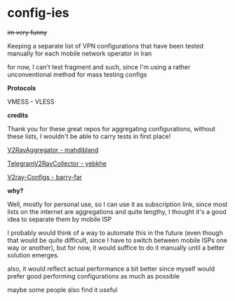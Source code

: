 # config-ies
~~im very funny~~

Keeping a separate list of VPN configurations that have been tested manually for each mobile network operator in Iran

for now, I can't test fragment and such, since I'm using a rather unconventional method for mass testing configs

**Protocols**

VMESS - VLESS

**credits**

Thank you for these great repos for aggregating configurations, without these lists, I wouldn't be able to carry tests in first place!

[V2RayAggregator - mahdibland](https://github.com/mahdibland/V2RayAggregator)

[TelegramV2RayCollector - yebkhe](https://github.com/yebekhe/TelegramV2rayCollector)

[V2ray-Configs - barry-far](https://github.com/barry-far/V2ray-Configs)

**why?**

Well, mostly for personal use, so I can use it as subscription link, since most lists on the internet are aggregations and quite lengthy, I thought it's a good idea to separate them by mobile ISP

I probably would think of a way to automate this in the future (even though that would be quite difficult, since I have to switch between mobile ISPs one way or another), but for now, it would suffice to do it manually until a better solution emerges.

also, it would reflect actual performance a bit better since myself would prefer good performing configurations as much as possible

maybe some people also find it useful

